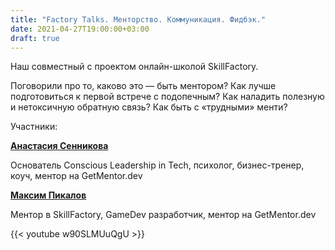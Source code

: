 ```yaml
---
title: "Factory Talks. Менторство. Коммуникация. Фидбэк."
date: 2021-04-27T19:00:00+03:00
draft: true
---
```


Наш совместный с проектом онлайн-школой SkillFactory.

Поговорили про то, каково это — быть ментором? Как лучше подготовиться к первой встрече с подопечным?
Как наладить полезную и нетоксичную обратную связь? Как быть с «трудными» менти?

Участники:

**[Анастасия Сенникова](https://getmentor.dev/anastasiya-sennikova-177)**

Основатель Conscious Leadership in Tech, психолог, бизнес-тренер, коуч, ментор на GetMentor.dev

**[Максим Пикалов](https://getmentor.dev/maksim-pikalov-261)**

Ментор в SkillFactory, GameDev разработчик, ментор на GetMentor.dev

{{< youtube w90SLMUuQgU >}}